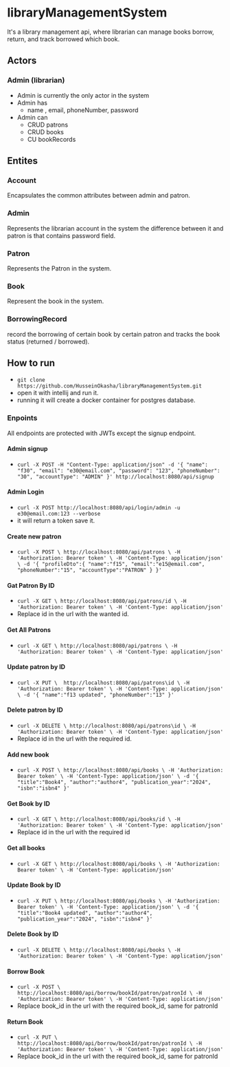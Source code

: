# libraryManagementSystem

It's a library management api, where librarian can manage books borrow, return, and track borrowed which book.

## Actors
### Admin (librarian)
* Admin is currently the only actor in the system
* Admin has
  * name , email, phoneNumber, password
* Admin can
  * CRUD patrons
  * CRUD books
  * CU bookRecords
  
## Entites
### Account
Encapsulates the common attributes between admin and patron.
### Admin
Represents the librarian account in the system the difference between it and patron is that contains password field.
### Patron
Represents the Patron in the system.
### Book
Represent the book in the system.
### BorrowingRecord
record the borrowing of certain book by certain patron and tracks the book status (returned / borrowed).

## How to run
* `git clone https://github.com/HusseinOkasha/libraryManagementSystem.git`
* open it with intellij and run it.
* running it will create a docker container for postgres database.

### Enpoints
All endpoints are protected with JWTs except the signup endpoint.  
#### Admin signup
* `curl -X POST -H "Content-Type: application/json" -d '{
  "name": "f30",
  "email": "e30@email.com",
  "password": "123",
  "phoneNumber": "30",
  "accountType": "ADMIN"
  }' http://localhost:8080/api/signup
  `
#### Admin Login
* `curl -X POST http://localhost:8080/api/login/admin -u e30@email.com:123 --verbose`
* it will return a token save it.

#### Create new patron
* `curl -X POST \
  http://localhost:8080/api/patrons \
  -H 'Authorization: Bearer token' \
  -H 'Content-Type: application/json' \
  -d '{
  "profileDto":{
  "name":"f15",
  "email":"e15@email.com",
  "phoneNumber":"15",
  "accountType":"PATRON"
  }
  }'
  `
#### Gat Patron By ID
* `curl -X GET \
  http://localhost:8080/api/patrons/id \
  -H 'Authorization: Bearer token' \
  -H 'Content-Type: application/json'
`
* Replace id in the url with the wanted id.
#### Get All Patrons
* `curl -X GET \
  http://localhost:8080/api/patrons \
  -H 'Authorization: Bearer token' \
  -H 'Content-Type: application/json'
  `
#### Update patron by ID
* `curl -X PUT \ 
   http://localhost:8080/api/patrons\id \
  -H 'Authorization: Bearer token' \
  -H 'Content-Type: application/json' \
  -d '{
  "name":"f13 updated",
  "phoneNumber":"13"
}'`

#### Delete patron by ID
* `curl -X DELETE \
  http://localhost:8080/api/patrons\id \
  -H 'Authorization: Bearer token' \
  -H 'Content-Type: application/json'`
* Replace id in the url with the required id.

#### Add new book
 * `curl -X POST \
   http://localhost:8080/api/books \
-H 'Authorization: Bearer token' \
-H 'Content-Type: application/json' \
-d '{
"title":"Book4",
"author":"author4",
"publication_year":"2024",
"isbn":"isbn4"
}'
`
#### Get Book by ID
* `curl -X GET \
  http://localhost:8080/api/books/id \
  -H 'Authorization: Bearer token' \
  -H 'Content-Type: application/json'
  ` 
* Replace id in the url with the required id

#### Get all books
* `curl -X GET \
  http://localhost:8080/api/books \
  -H 'Authorization: Bearer token' \
  -H 'Content-Type: application/json'
  `
#### Update Book by ID
 * `curl -X PUT \
http://localhost:8080/api/books \
-H 'Authorization: Bearer token' \
-H 'Content-Type: application/json' \
-d '{
"title":"Book4 updated",
"author":"author4",
"publication_year":"2024",
"isbn":"isbn4"
}'
`
#### Delete Book by ID
* `curl -X DELETE \
  http://localhost:8080/api/books \
  -H 'Authorization: Bearer token' \
  -H 'Content-Type: application/json'
  `
#### Borrow Book
 * `curl -X POST \
http://localhost:8080/api/borrow/bookId/patron/patronId \
-H 'Authorization: Bearer token' \
-H 'Content-Type: application/json'
`
 * Replace book_id in the url with the required book_id, same for patronId

#### Return Book
* `curl -X PUT \
  http://localhost:8080/api/borrow/bookId/patron/patronId \
  -H 'Authorization: Bearer token' \
  -H 'Content-Type: application/json'
  `
* Replace book_id in the url with the required book_id, same for patronId
